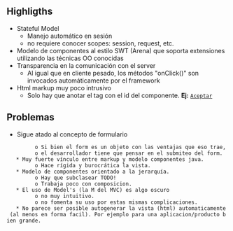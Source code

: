 Highligths
----------

-   Stateful Model
    -   Manejo automático en sesión
    -   no requiere conocer scopes: session, request, etc.
-   Modelo de componentes al estilo SWT (Arena) que soporta extensiones utilizando las técnicas OO conocidas
-   Transparencia en la comunicación con el server
    -   Al igual que en cliente pesado, los métodos "onClick()" son invocados automáticamente por el framework
-   Html markup muy poco intrusivo
    -   Solo hay que anotar el tag con el id del componente. **Ej:** <a wicket:id="aceptar" href="#">`Aceptar`</a>

Problemas
---------

-   Sigue atado al concepto de formulario

`         o Si bien el form es un objeto con las ventajas que eso trae,`
`         o el desarrollador tiene que pensar en el submiteo del form. `
`   * Muy fuerte vínculo entre markup y modelo componentes java.`
`         o Hace rígida y burocrática la vista. `
`   * Modelo de componentes orientado a la jerarquía.`
`         o Hay que subclasear TODO!`
`         o Trabaja poco con composicion. `
`   * El uso de Model's (la M del MVC) es algo oscuro`
`         o no muy intuitivo.`
`         o no fomenta su uso por estas mismas complicaciones. `
`   * No parece ser posible autogenerar la vista (html) automaticamente (al menos en forma facil). Por ejemplo para una aplicacion/producto bien grande.`
